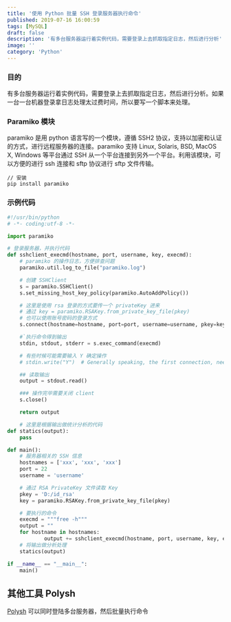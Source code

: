 ```yaml
---
title: '使用 Python 批量 SSH 登录服务器执行命令'
published: 2019-07-16 16:00:59
tags: [MySQL]
draft: false
description: '有多台服务器运行着实例代码，需要登录上去抓取指定日志，然后进行分析'
image: ''
category: 'Python'
---
```


### 目的
有多台服务器运行着实例代码，需要登录上去抓取指定日志，然后进行分析。如果一台一台机器登录拿日志处理太过费时间，所以要写一个脚本来处理。

### Paramiko 模块
paramiko 是用 python 语言写的一个模块，遵循 SSH2 协议，支持以加密和认证的方式，进行远程服务器的连接。paramiko 支持 Linux, Solaris, BSD, MacOS X, Windows 等平台通过 SSH 从一个平台连接到另外一个平台。利用该模块，可以方便的进行 ssh 连接和 sftp 协议进行 sftp 文件传输。
```shell
// 安装
pip install paramiko 
```

### 示例代码
```python
#!/usr/bin/python
# -*- coding:utf-8 -*-

import paramiko

# 登录服务器，并执行代码
def sshclient_execmd(hostname, port, username, key, execmd):
	# paramiko 的操作日志，方便排查问题
	paramiko.util.log_to_file("paramiko.log")

	# 创建 SSHClient
	s = paramiko.SSHClient()
	s.set_missing_host_key_policy(paramiko.AutoAddPolicy())

	# 这里是使用 rsa 登录的方式要传一个 privateKey 进来
	# 通过 key = paramiko.RSAKey.from_private_key_file(pkey)
	# 也可以使用账号密码的登录方式
	s.connect(hostname=hostname, port=port, username=username, pkey=key)

	#`执行命令得到输出
	stdin, stdout, stderr = s.exec_command(execmd)

	# 有些时候可能需要输入 Y 确定操作
	# stdin.write("Y")  # Generally speaking, the first connection, need a simple interaction.

	## 读取输出
	output = stdout.read()

	### 操作完毕需要关闭 client
	s.close()

	return output

	# 这里是根据输出做统计分析的代码
def statics(output):
	pass

def main():
	# 服务器相关的 SSH 信息
	hostnames = ['xxx', 'xxx', 'xxx']
	port = 22
	username = 'username'

	# 通过 RSA PrivateKey 文件读取 Key
	pkey = 'D:/id_rsa'
	key = paramiko.RSAKey.from_private_key_file(pkey)

	# 要执行的命令
	execmd = """free -h"""
	output = ""
	for hostname in hostnames:
			output += sshclient_execmd(hostname, port, username, key, execmd).
	# 将输出做分析处理
	statics(output)

if __name__ == "__main__":
	main()
```

## 其他工具 Polysh

[Polysh](http://guichaz.free.fr/polysh/) 可以同时登陆多台服务器，然后批量执行命令
